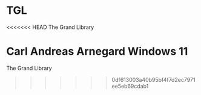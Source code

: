 # TGL
<<<<<<< HEAD
The Grand Library

Carl Andreas Arnegard Windows 11
=======
The Grand Library
>>>>>>> 0df613003a40b95bf4f7d2ec7971ee5eb69cdab1
